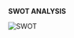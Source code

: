 **SWOT ANALYSIS**

![SWOT](https://user-images.githubusercontent.com/42490038/154860036-922709de-95b8-43a1-bcaa-e9a24e268a8a.png)
